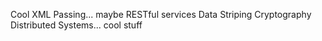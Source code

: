 Cool XML Passing... maybe RESTful services
Data Striping
Cryptography
Distributed Systems... cool stuff